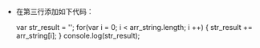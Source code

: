 - 在第三行添加如下代码：

    var str_result = '';
    for(var i = 0; i < arr_string.length; i ++)
    {
        str_result += arr_string[i];
    }
    console.log(str_result);
